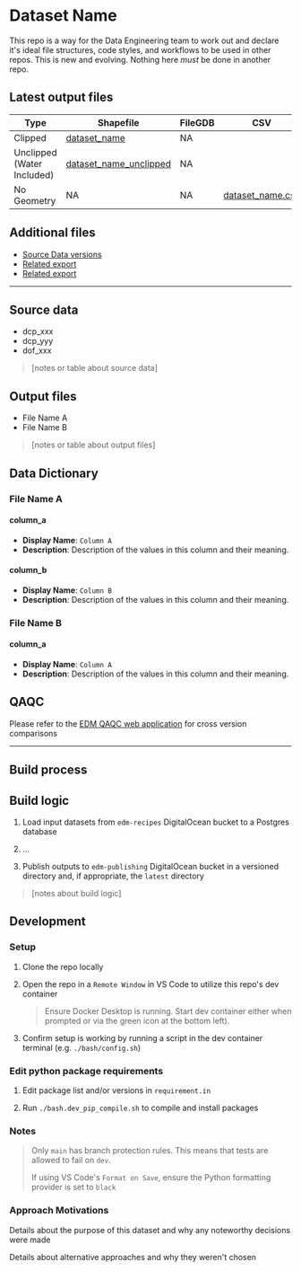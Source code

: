# Dataset Name

This repo is a way for the Data Engineering team to work out and declare it's ideal file structures, code styles, and workflows to be used in other repos. This is new and evolving. Nothing here *must* be done in another repo.

## Latest output files

| Type                       | Shapefile                  | FileGDB | CSV                  |
| -------------------------- | -------------------------- | ------- | -------------------- |
| Clipped                    | [dataset_name]()           | NA      |
| Unclipped (Water Included) | [dataset_name_unclipped]() | NA      |
| No Geometry                | NA                         | NA      | [dataset_name.csv]() |

## Additional files

- [Source Data versions]()
- [Related export]()
- [Related export]()

---

## Source data

- dcp_xxx
- dcp_yyy
- dof_xxx

> [notes or table about source data]

## Output files

- File Name A
- File Name B

> [notes or table about output files]

## Data Dictionary

### File Name A

#### column_a

- **Display Name**: `Column A`
- **Description**: Description of the values in this column and their meaning.

#### column_b

- **Display Name**: `Column B`
- **Description**: Description of the values in this column and their meaning.

### File Name B

#### column_a

- **Display Name**: `Column A`
- **Description**: Description of the values in this column and their meaning.

## QAQC

Please refer to the [EDM QAQC web application](https://edm-data-engineering.nycplanningdigital.com) for cross version comparisons

---

## Build process

## Build logic

1. Load input datasets from `edm-recipes` DigitalOcean bucket to a Postgres database

2. ...

3. Publish outputs to `edm-publishing` DigitalOcean bucket in a versioned directory and, if appropriate, the `latest` directory

> [notes about build logic]

## Development

### Setup

1. Clone the repo locally

2. Open the repo in a `Remote Window` in VS Code to utilize this repo's dev container
    > Ensure Docker Desktop is running. Start dev container either when prompted or via the green icon at the bottom left).

3. Confirm setup is working by running a script in the dev container terminal (e.g. `./bash/config.sh`)

### Edit python package requirements

1. Edit package list and/or versions in `requirement.in`

2. Run `./bash.dev_pip_compile.sh` to compile and install packages

### Notes

> Only `main` has branch protection rules. This means that tests are allowed to fail on `dev`.
>
> If using VS Code's `Format on Save`, ensure the Python formatting provider is set to `black`

### Approach Motivations

Details about the purpose of this dataset and why any noteworthy decisions were made

Details about alternative approaches and why they weren't chosen
